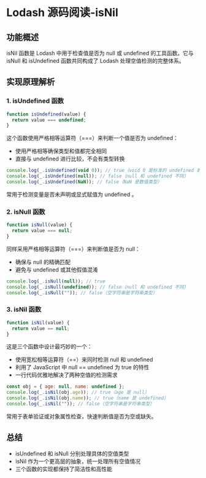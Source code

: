 # Lodash 源码阅读-isNil

## 功能概述

isNil 函数是 Lodash 中用于检查值是否为 null 或 undefined 的工具函数。它与 isNull 和 isUndefined 函数共同构成了 Lodash 处理空值检测的完整体系。

## 实现原理解析

### 1. isUndefined 函数

```js
function isUndefined(value) {
  return value === undefined;
}
```

这个函数使用严格相等运算符（===）来判断一个值是否为 undefined：

- 使用严格相等确保类型和值都完全相同
- 直接与 undefined 进行比较，不会有类型转换

```js
console.log(_.isUndefined(void 0)); // true（void 0 是标准的 undefined 表示方式）
console.log(_.isUndefined(null)); // false（null 和 undefined 不同）
console.log(_.isUndefined(NaN)); // false（NaN 是数值类型）
```

常用于检测变量是否未声明或显式赋值为 undefined 。

### 2. isNull 函数

```js
function isNull(value) {
  return value === null;
}
```

同样采用严格相等运算符（===）来判断值是否为 null：

- 确保与 null 的精确匹配
- 避免与 undefined 或其他假值混淆

```js
console.log(_.isNull(null)); // true
console.log(_.isNull(undefined)); // false（null 和 undefined 不同）
console.log(_.isNull("")); // false（空字符串是字符串类型）
```

### 3. isNil 函数

```js
function isNil(value) {
  return value == null;
}
```

这是三个函数中设计最巧妙的一个：

- 使用宽松相等运算符（==）来同时检测 null 和 undefined
- 利用了 JavaScript 中 null == undefined 为 true 的特性
- 一行代码优雅地解决了两种空值的检测需求

```js
const obj = { age: null, name: undefined };
console.log(_.isNil(obj.age)); // true（age 是 null）
console.log(_.isNil(obj.name)); // true（name 是 undefined）
console.log(_.isNil("")); // false（空字符串是字符串类型）
```

常用于表单验证或对象属性检查，快速判断值是否为空或缺失。

## 总结

- isUndefined 和 isNull 分别处理具体的空值类型
- isNil 作为一个更高层的抽象，统一处理所有空值情况
- 三个函数的实现都保持了简洁性和高性能
